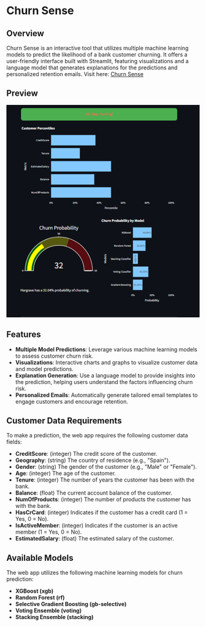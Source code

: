 # Churn Sense

## Overview
Churn Sense is an interactive tool that utilizes multiple machine learning models to predict the likelihood of a bank customer churning. It offers a user-friendly interface built with Streamlit, featuring visualizations and a language model that generates explanations for the predictions and personalized retention emails.
Visit here: [Churn Sense](https://churn-sense.onrender.com)

## Preview
![ChurnSense](preview.png)

## Features
- **Multiple Model Predictions**: Leverage various machine learning models to assess customer churn risk.
- **Visualizations**: Interactive charts and graphs to visualize customer data and model predictions.
- **Explanation Generation**: Use a language model to provide insights into the prediction, helping users understand the factors influencing churn risk.
- **Personalized Emails**: Automatically generate tailored email templates to engage customers and encourage retention.

## Customer Data Requirements
To make a prediction, the web app requires the following customer data fields:

- **CreditScore**: (integer) The credit score of the customer.
- **Geography**: (string) The country of residence (e.g., "Spain").
- **Gender**: (string) The gender of the customer (e.g., "Male" or "Female").
- **Age**: (integer) The age of the customer.
- **Tenure**: (integer) The number of years the customer has been with the bank.
- **Balance**: (float) The current account balance of the customer.
- **NumOfProducts**: (integer) The number of products the customer has with the bank.
- **HasCrCard**: (integer) Indicates if the customer has a credit card (1 = Yes, 0 = No).
- **IsActiveMember**: (integer) Indicates if the customer is an active member (1 = Yes, 0 = No).
- **EstimatedSalary**: (float) The estimated salary of the customer.

## Available Models
The web app utilizes the following machine learning models for churn prediction:

- **XGBoost (xgb)**
- **Random Forest (rf)**
- **Selective Gradient Boosting (gb-selective)**
- **Voting Ensemble (voting)**
- **Stacking Ensemble (stacking)**
